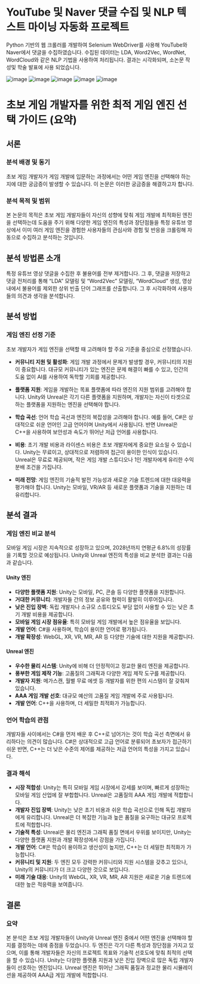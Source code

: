 # YouTube 및 Naver 댓글 수집 및 NLP 텍스트 마이닝 자동화 프로젝트
Python 기반의 웹 크롤러를 개발하여 Selenium WebDriver를 사용해 YouTube와 Naver에서 댓글을 수집하였습니다. 수집된 데이터는 LDA, Word2Vec, WordNet, WordCloud와 같은 NLP 기법을 사용하여 처리됩니다. 결과는 시각화되며, 소논문 작성및 학술 발표에 사용 되었습니다.

![image](https://github.com/user-attachments/assets/3f1fce98-6a0b-4ad3-b6d8-7685db6b210e)
![image](https://github.com/user-attachments/assets/40347547-94aa-4ded-842e-1061ce6677f0)
![image](https://github.com/user-attachments/assets/0d9379f4-b86a-4bc1-b17b-35d03519d442)
![image](https://github.com/user-attachments/assets/cd973648-895e-4f83-8c26-9f6f85c31699)
![image](https://github.com/user-attachments/assets/0f97bb0c-3006-461c-bdf2-6ae7f6c0f9be)

# 초보 게임 개발자를 위한 최적 게임 엔진 선택 가이드 (요약)

## 서론

### 분석 배경 및 동기
초보 게임 개발자가 게임 개발에 입문하는 과정에서는 어떤 게임 엔진을 선택해야 하는지에 대한 궁금증이 발생할 수 있습니다. 이 논문은 이러한 궁금증을 해결하고자 합니다.

### 분석 목적 및 범위
본 논문의 목적은 초보 게임 개발자들이 자신의 성향에 맞춰 게임 개발에 최적화된 엔진을 선택하는데 도움을 주기 위해 다양한 게임 엔진의 특성과 장단점들을 특정 유튜브 영상에서 이미 여러 게임 엔진을 경험한 사용자들의 관심사와 경험 및 반응을 크롤링해 자동으로 수집하고 분석하는 것입니다.

## 분석 방법론 소개

특정 유튜브 영상 댓글을 수집한 후 불용어를 전부 제거합니다. 그 후, 댓글을 저장하고 댓글 전처리를 통해 “LDA” 모델링 및 “Word2Vec” 모델링, “WordCloud” 생성, 영상 내에서 불용어를 제외한 상위 빈출 단어 그래프를 산출합니다. 그 후 시각화하여 사용자들의 의견과 생각을 분석합니다.

## 분석 방법

### 게임 엔진 선정 기준
초보 개발자가 게임 엔진을 선택할 때 고려해야 할 주요 기준을 중심으로 선정했습니다.

- **커뮤니티 지원 및 활성화**: 게임 개발 과정에서 문제가 발생할 경우, 커뮤니티의 지원이 중요합니다. 대규모 커뮤니티가 있는 엔진은 문제 해결이 빠를 수 있고, 인간의 도움 없이 AI를 사용하여 독학할 기회를 제공합니다.
  
- **플랫폼 지원**: 게임을 개발하는 목표 플랫폼에 따라 엔진의 지원 범위를 고려해야 합니다. Unity와 Unreal은 각기 다른 플랫폼을 지원하며, 개발자는 자신이 타겟으로 하는 플랫폼을 지원하는 엔진을 선택해야 합니다.

- **학습 곡선**: 언어 학습 곡선과 엔진의 복잡성을 고려해야 합니다. 예를 들어, C#은 상대적으로 쉬운 언어인 고급 언어이며 Unity에서 사용됩니다. 반면 Unreal은 C++을 사용하여 보안성과 속도가 뛰어난 저급 언어를 사용합니다.

- **비용**: 초기 개발 비용과 라이센스 비용은 초보 개발자에게 중요한 요소일 수 있습니다. Unity는 무료이고, 상대적으로 저렴하여 접근이 용이한 인식이 있습니다. Unreal은 무료로 제공되며, 작은 게임 개발 스튜디오나 1인 개발자에게 유리한 수익 분배 조건을 가집니다.

- **미래 전망**: 게임 엔진의 기술적 발전 가능성과 새로운 기술 트렌드에 대한 대응력을 평가해야 합니다. Unity는 모바일, VR/AR 등 새로운 플랫폼과 기술을 지원하는 데 유리합니다.

## 분석 결과

### 게임 엔진 비교 분석
모바일 게임 시장은 지속적으로 성장하고 있으며, 2028년까지 연평균 6.8%의 성장률을 기록할 것으로 예상됩니다. Unity와 Unreal 엔진의 특성을 비교 분석한 결과는 다음과 같습니다.

#### Unity 엔진

- **다양한 플랫폼 지원**: Unity는 모바일, PC, 콘솔 등 다양한 플랫폼을 지원합니다.
- **거대한 커뮤니티**: 개발자들 간의 정보 공유와 협력이 활발히 이루어집니다.
- **낮은 진입 장벽**: 독립 개발자나 소규모 스튜디오도 부담 없이 사용할 수 있는 낮은 초기 개발 비용을 제공합니다.
- **모바일 게임 시장 점유율**: 특히 모바일 게임 개발에서 높은 점유율을 보입니다.
- **개발 언어**: C#을 사용하며, 학습이 용이한 언어로 평가됩니다.
- **개발 확장성**: WebGL, XR, VR, MR, AR 등 다양한 기술에 대한 지원을 제공합니다.

#### Unreal 엔진

- **우수한 물리 시스템**: Unity에 비해 더 안정적이고 정교한 물리 엔진을 제공합니다.
- **풍부한 게임 제작 기능**: 고품질의 그래픽과 다양한 게임 제작 도구를 제공합니다.
- **개발자 지원**: 메가스캔, 월별 무료 에셋 등 개발자를 위한 편의 시스템이 잘 갖춰져 있습니다.
- **AAA 게임 개발 선호**: 대규모 예산의 고품질 게임 개발에 주로 사용됩니다.
- **개발 언어**: C++을 사용하며, 더 세밀한 최적화가 가능합니다.

### 언어 학습의 관점
개발자들 사이에서는 C#을 먼저 배운 후 C++로 넘어가는 것이 학습 곡선 측면에서 유리하다는 의견이 많습니다. C#은 상대적으로 고급 언어로 분류되어 초보자가 접근하기 쉬운 반면, C++는 더 낮은 수준의 제어를 제공하는 저급 언어의 특성을 가지고 있습니다.

### 결과 해석

- **시장 적합성**: Unity는 특히 모바일 게임 시장에서 강세를 보이며, 빠르게 성장하는 모바일 게임 산업에 잘 부합합니다. Unreal은 고품질의 AAA 게임 개발에 적합합니다.
- **개발자 진입 장벽**: Unity는 낮은 초기 비용과 쉬운 학습 곡선으로 인해 독립 개발자에게 유리합니다. Unreal은 더 복잡한 기능과 높은 품질을 요구하는 대규모 프로젝트에 적합합니다.
- **기술적 특성**: Unreal은 물리 엔진과 그래픽 품질 면에서 우위를 보이지만, Unity는 다양한 플랫폼 지원과 개발 확장성에서 강점을 가집니다.
- **개발 언어**: C#은 학습이 용이하고 생산성이 높지만, C++는 더 세밀한 최적화가 가능합니다.
- **커뮤니티 및 지원**: 두 엔진 모두 강력한 커뮤니티와 지원 시스템을 갖추고 있으나, Unity의 커뮤니티가 더 크고 다양한 것으로 보입니다.
- **미래 기술 대응**: Unity의 WebGL, XR, VR, MR, AR 지원은 새로운 기술 트렌드에 대한 높은 적응력을 보여줍니다.

## 결론

### 요약
본 분석은 초보 게임 개발자들이 Unity와 Unreal 엔진 중에서 어떤 엔진을 선택해야 할지를 결정하는 데에 중점을 두었습니다. 두 엔진은 각기 다른 특성과 장단점을 가지고 있으며, 이를 통해 개발자들은 자신의 프로젝트 목표와 기술적 선호도에 맞춰 최적의 선택을 할 수 있습니다. Unity는 다양한 플랫폼 지원과 낮은 진입 장벽으로 많은 독립 개발자들이 선호하는 엔진입니다. Unreal 엔진은 뛰어난 그래픽 품질과 정교한 물리 시뮬레이션을 제공하여 AAA급 게임 개발에 적합합니다.
